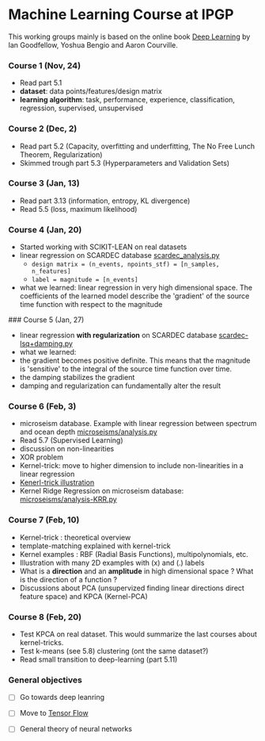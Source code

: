 # Machine Learning Course at IPGP

This working groups mainly is based on the online book [Deep Learning](http://www.deeplearningbook.org) by Ian Goodfellow, Yoshua Bengio and Aaron Courville.

### Course 1 (Nov, 24)

 * Read part 5.1
 * **dataset**: data points/features/design matrix
 * **learning algorithm**: task, performance, experience, classification, regression, supervised, unsupervised

### Course 2 (Dec, 2)
 
* Read part 5.2 (Capacity, overfitting and underfitting, The No Free Lunch Theorem, Regularization)
* Skimmed trough part 5.3 (Hyperparameters and Validation Sets)

### Course 3 (Jan, 13)

* Read part 3.13 (information, entropy, KL divergence)
* Read 5.5 (loss, maximum likelihood)

### Course 4 (Jan, 20) 

* Started working with SCIKIT-LEAN on real datasets
* linear regression on SCARDEC database [scardec_analysis.py](scardec/scardec_analysis.py)
  * `design matrix = (n_events, npoints_stf) = [n_samples, n_features]`
  * `label = magnitude = [n_events]`
* what we learned: linear regression in very high dimensional space. The coefficients of the
  learned model describe the 'gradient' of the source time function with respect to the magnitude

### Course 5 (Jan, 27) 

* linear regression **with regularization** on SCARDEC database [scardec-lsq+damping.py](scardec/scardec-lsq+damping.py)
* what we learned:
 * the gradient becomes positive definite. This means that the magnitude is 'sensitive' to the integral of the source time    function over time.
 * the damping stabilizes the gradient
 * damping and regularization can fundamentally alter the result

### Course 6 (Feb, 3)
* microseism database. Example with linear regression between spectrum and ocean depth [microseisms/analysis.py](microseisms/analysis.py)
* Read 5.7 (Supervised Learning) 
* discussion on non-linearities
* XOR problem
* Kernel-trick: move to higher dimension to include non-linearities in a linear regression 
* [Kenerl-trick illustration](https://www.youtube.com/watch?v=9NrALgHFwTo)
* Kernel Ridge Regression on microseism database: [microseisms/analysis-KRR.py](microseisms/analysis-KRR.py)

### Course 7 (Feb, 10)
* Kernel-trick : theoretical overview
* template-matching explained with kernel-trick
* Kernel examples : RBF (Radial Basis Functions), multipolynomials, etc.
* Illustration with many 2D examples with (x) and (.) labels
* What is a **direction** and an **amplitude** in high dimensional space ? What is the direction of a function ?
* Discussions about PCA (unsupervized finding linear directions direct feature space) and KPCA (Kernel-PCA)

### Course 8 (Feb, 20) 
* Test KPCA on real dataset. This would summarize the last courses about kernel-tricks.
* Test k-means (see 5.8) clustering (ont the same dataset?)
* Read small transition to deep-learning (part 5.11)

### General objectives
- [ ] Go towards deep leanring
- [ ] Move to [Tensor Flow](https://www.tensorflow.org)
- [ ] General theory of neural networks 



 
 



